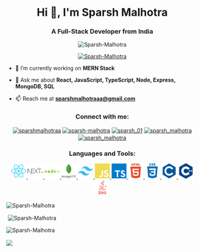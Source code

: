 <h1 align="center">Hi 👋, I'm Sparsh Malhotra</h1>
<h3 align="center">A Full-Stack Developer from India</h3>

<p align="center"> <img src="https://komarev.com/ghpvc/?username=Sparsh-Malhotra&label=Profile%20views&color=0e75b6&style=flat" alt="Sparsh-Malhotra" /> </p>

<p align="center"> <a href="https://github.com/ryo-ma/github-profile-trophy"><img src="https://github-profile-trophy.vercel.app/?username=Sparsh-Malhotra" alt="Sparsh-Malhotra" /></a> </p>

- 🌱 I’m currently working on **MERN Stack**

- 💬 Ask me about **React, JavaScript, TypeScript, Node, Express, MongoDB, SQL**

- 📫 Reach me at **sparshmalhotraaa@gmail.com**

<h3 align="center">Connect with me:</h3>
<p align="center">
<a href="https://twitter.com/sparshmalhotraa" target="blank"><img align="center" src="https://raw.githubusercontent.com/rahuldkjain/github-profile-readme-generator/master/src/images/icons/Social/twitter.svg" alt="sparshmalhotraa" height="30" width="40" /></a>
<a href="https://linkedin.com/in/sparsh-malhotra" target="blank"><img align="center" src="https://raw.githubusercontent.com/rahuldkjain/github-profile-readme-generator/master/src/images/icons/Social/linked-in-alt.svg" alt="sparsh-malhotra" height="30" width="40" /></a>
<a href="https://www.codechef.com/users/sparsh_01" target="blank"><img align="center" src="https://cdn.jsdelivr.net/npm/simple-icons@3.1.0/icons/codechef.svg" alt="sparsh_01" height="30" width="40" /></a>
<a href="https://www.leetcode.com/sparsh_malhotra" target="blank"><img align="center" src="https://raw.githubusercontent.com/rahuldkjain/github-profile-readme-generator/master/src/images/icons/Social/leet-code.svg" alt="sparsh_malhotra" height="30" width="40" /></a>
<a href="https://auth.geeksforgeeks.org/user/sparsh_malhotra" target="blank"><img align="center" src="https://raw.githubusercontent.com/rahuldkjain/github-profile-readme-generator/master/src/images/icons/Social/geeks-for-geeks.svg" alt="sparsh_malhotra" height="30" width="40" /></a>
</p>

<h3 align="center">Languages and Tools:</h3>
<p align="center"> 
<a href="https://react.dev/" target="_blank"> <img src="https://raw.githubusercontent.com/devicons/devicon/master/icons/react/react-original.svg" alt="bootstrap" width="40" height="40"/> </a>
<a href="https://nextjs.org/" target="_blank"> <img src="https://raw.githubusercontent.com/devicons/devicon/master/icons/nextjs/nextjs-original-wordmark.svg" alt="bootstrap" width="40" height="40"/> </a>    
<a href="https://nodejs.org/en" target="_blank"> <img src="https://raw.githubusercontent.com/devicons/devicon/master/icons/nodejs/nodejs-plain-wordmark.svg" alt="bootstrap" width="40" height="40"/> </a>    
<a href="https://www.mongodb.com/docs/" target="_blank"> <img src="https://raw.githubusercontent.com/devicons/devicon/master/icons/mongodb/mongodb-original-wordmark.svg" alt="bootstrap" width="40" height="40"/> </a>    
<a href="https://tailwindcss.com/" target="_blank"> <img src="https://raw.githubusercontent.com/devicons/devicon/master/icons/tailwindcss/tailwindcss-plain.svg" alt="bootstrap" width="40" height="40"/> </a>      
<a href="https://developer.mozilla.org/en-US/docs/Web/JavaScript" target="_blank"> <img src="https://raw.githubusercontent.com/devicons/devicon/master/icons/javascript/javascript-plain.svg" alt="bootstrap" width="40" height="40"/> </a>  
<a href="https://www.typescriptlang.org/docs/" target="_blank"> <img src="https://raw.githubusercontent.com/devicons/devicon/master/icons/typescript/typescript-plain.svg" alt="bootstrap" width="40" height="40"/> </a>  
<a href="https://developer.mozilla.org/en-US/docs/Web/HTML" target="_blank"> <img src="https://raw.githubusercontent.com/devicons/devicon/master/icons/html5/html5-plain-wordmark.svg" alt="bootstrap" width="40" height="40"/> </a>  
<a href="https://developer.mozilla.org/en-US/docs/Web/CSS" target="_blank"> <img src="https://raw.githubusercontent.com/devicons/devicon/master/icons/css3/css3-plain-wordmark.svg" alt="bootstrap" width="40" height="40"/> </a>  
<a href="https://devdocs.io/c/" target="_blank"> <img src="https://raw.githubusercontent.com/devicons/devicon/master/icons/c/c-plain.svg" alt="bootstrap" width="40" height="40"/> </a>  
<a href="https://devdocs.io/cpp/" target="_blank"> <img src="https://raw.githubusercontent.com/devicons/devicon/master/icons/cplusplus/cplusplus-plain.svg" alt="bootstrap" width="40" height="40"/> </a>  
<a href="https://dev.java/learn/" target="_blank"> <img src="https://raw.githubusercontent.com/devicons/devicon/master/icons/java/java-plain-wordmark.svg" alt="bootstrap" width="40" height="40"/> </a>  
</p>

<p><img align="center" src="https://github-readme-stats.vercel.app/api/top-langs?username=Sparsh-Malhotra&show_icons=true&locale=en&layout=compact&theme=radical" alt="Sparsh-Malhotra" /></p>

<p>&nbsp;<img align="center" src="https://github-readme-stats.vercel.app/api?username=Sparsh-Malhotra&show_icons=true&locale=en&theme=radical" alt="Sparsh-Malhotra" /></p>

<p><img align="center" src="https://github-readme-streak-stats.herokuapp.com/?user=Sparsh-Malhotra&theme=radical" alt="Sparsh-Malhotra" /></p>

<img align="center" src="https://activity-graph.herokuapp.com/graph?username=Sparsh-Malhotra&theme=redical">
